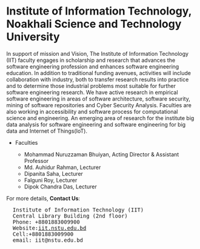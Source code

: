 <html>
  <head>
  </head>
  <h1>Institute of Information Technology, Noakhali Science and Technology University</h1>
  <p>In support of mission and Vision, The Institute of Information Technology (IIT) faculty engages in scholarship and research that advances the software engineering profession and enhances software engineering education. In addition to traditional funding avenues, activities will include collaboration with industry, both to transfer research results into practice and to determine those industrial problems most suitable for further software engineering research. We have active research in empirical software engineering in areas of software architecture, software security, mining of software repositories and Cyber Security Analysis. Faculties are also working in accessibility and software process for computational science and engineering. An emerging area of research for the institute big data analysis for software engineering and software engineering for big data and Internet of Things(IoT).</p>
  <ul>
    <li>Faculties</li>
    <ul>
      <li>Mohammad Nuruzzaman Bhuiyan, Acting Director & Assistant Professor</li>
      <li>Md. Auhidur Rahman, Lecturer </li>
      <li>Dipanita Saha, Lecturer </li>
      <li>Falguni Roy, Lecturer </li>
      <li>Dipok Chandra Das, Lecturer</li>
    </ul>
  </ul>
  <p>For more details, <b>Contact Us</b>:</p>
  <pre>
  Institute of Information Technology (IIT)
  Central Library Building (2nd floor)
  Phone: +8801883009900
  Website:<a href="http://iit.nstu.edu.bd/">iit.nstu.edu.bd</a>
  Cell:+8801883009900
  email: iit@nstu.edu.bd
  </pre>
</html>
